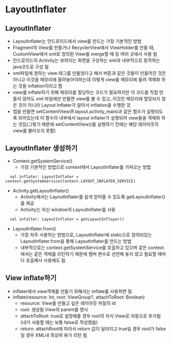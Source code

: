 # LayoutInflater 
## LayoutInflater 
+ LayoutInflater는 안드로이드에서 view를 만드는 가장 기본적인 방법  
+ Fragment의 View를 만들거나 RecyclerView에서 ViewHolder를 만들 때, CustomView에서 xml로 정의된 View를 merge할 때 등 여러 곳에서 사용 됨  
+ 안드로이드의 Activity는 보여지는 화면을 구성하는 xml과 내부적으로 동작하는 java코드로 구성 됨  
+ xml파일에 원하는 view 태그를 만들었다고 해서 버튼과 같은 것들이 만들어진 것은 아니고 이것을 메모리에 올려놓아야하는데 이렇게 view를 메모리에 올려 객체화 하는 것을 inflation이라고 함  
+ view를 inflate하기 위해 메모리를 할당하는 코드가 필요하지만 이 코드를 직접 만들지 않아도 xml 파일에만 만들면 view를 볼 수 있고, 이것은 메모리에 할당되지 않은 것이 아니라 Layout Inflater가 알아서 inflation을 수행한 것  
+ 앱을 만들면 setContentView(R.layout.activity_main)과 같은 함수가 실행되도록 되어있는데 이 함수의 내부에서 layout inflater가 실행되어 view들을 객체화 하는 것임(그렇기 때문에 setContentView()를 실행하기 전에는 해당 레이아웃의 view를 불러오지 못함)  
## LayoutInflater 생성하기  
+ Context.getSystemService()  
  - 가장 기본적인 방법으로 context에서 LayoutInflater를 가져오는 방법  
```  
  val inflater: LayoutInflater = context.getSystemService(Context.LAYOUT_INFLATER_SERVICE)  
```  

+ Activity.getLayoutInflater()  
  - Activity에서는 LayoutInflater를 쉽게 얻어올 수 있도록 getLayoutInflater()를 제공  
  - Activity는 자신 window의 LayoutInflater를 사용  
```  
  val infalter: LayoutInflater = getLayoutInflayer()
```  

+ LayoutInflater.from()  
  - 가장 자주 사용하는 방법으로, LayoutInflater에 static으로 정의되있는 LayoutInflater.from을 통해 LayoutInflater를 만드는 방법  
  - 내부적으로는 context.getSystemService를 호출하고 있으며 같은 context에서는 같은 객체를 리턴하기 때문에 멤버 변수로 선언해 놓지 않고 필요할 때마다 호출해서 사용해도 됨  

## View inflate하기  
+ inflater에서 view객체를 만들기 위해서는 inflate를 사용하면 됨  
+ inflate(resource: Int, root: ViewGroup?, attachToRoot: Boolean)  
  - resource: View를 만들고 싶은 레이아웃 파일의 id  
  - root: 생성될 View의 parent를 명시  
  - attachToRoot: true로 설정해줄 경우 root의 자식 View로 자동으로 추가됨(내가 사용할 때는 보통 false로 작성했음)  
  - return: attachRoot에 따라서 return 값이 달라지고 true일 경우 root가 false일 경우 XML내 최상위 뷰가 리턴 됨      
